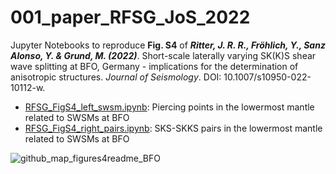 # 001_paper_RFSG_JoS_2022

Jupyter Notebooks to reproduce **Fig. S4** of **_Ritter, J. R. R., Fröhlich, Y., Sanz Alonso, Y. & Grund, M. (2022)_**. Short-scale laterally varying SK(K)S shear wave splitting at BFO, Germany - implications for the determination of anisotropic structures. _Journal of Seismology_. DOI: 10.1007/s10950-022-10112-w.

- [RFSG_FigS4_left_swsm.ipynb](https://github.com/yvonnefroehlich/gmt-pygmt-plotting/blob/main/001_paper_RFSG_JoS_2022/Figure_S4/RFSG_FigS4_left_swsm.ipynb): Piercing points in the lowermost mantle related to SWSMs at BFO
- [RFSG_FigS4_right_pairs.ipynb](https://github.com/yvonnefroehlich/gmt-pygmt-plotting/blob/main/001_paper_RFSG_JoS_2022/Figure_S4/RFSG_FigS4_right_pairs.ipynb): SKS-SKKS pairs in the lowermost mantle related to SWSMs at BFO

![github_map_figures4readme_BFO](https://user-images.githubusercontent.com/94163266/188328127-37e049b8-bdfa-40ef-a1e1-5af4a6955ef8.png)
